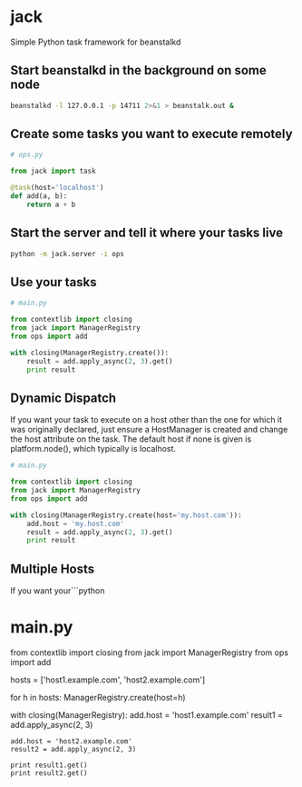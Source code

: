 # jack
Simple Python task framework for beanstalkd

## Start beanstalkd in the background on some node
```bash
beanstalkd -l 127.0.0.1 -p 14711 2>&1 > beanstalk.out &
```

## Create some tasks you want to execute remotely
```python
# ops.py

from jack import task

@task(host='localhost')
def add(a, b):
    return a + b
```

## Start the server and tell it where your tasks live
```bash
python -m jack.server -i ops
```

## Use your tasks
```python
# main.py

from contextlib import closing
from jack import ManagerRegistry
from ops import add

with closing(ManagerRegistry.create()):
    result = add.apply_async(2, 3).get()
    print result
```

## Dynamic Dispatch
If you want your task to execute on a host other
than the one for which it was originally declared,
just ensure a HostManager is created and change
the host attribute on the task. The default host
if none is given is platform.node(), which typically
is localhost.
```python
# main.py

from contextlib import closing
from jack import ManagerRegistry
from ops import add

with closing(ManagerRegistry.create(host='my.host.com')):
    add.host = 'my.host.com'
    result = add.apply_async(2, 3).get()
    print result
```

## Multiple Hosts
If you want your```python
# main.py

from contextlib import closing
from jack import ManagerRegistry
from ops import add

hosts = ['host1.example.com', 'host2.example.com']

for h in hosts:
    ManagerRegistry.create(host=h)

with closing(ManagerRegistry):
    add.host = 'host1.example.com'
    result1 = add.apply_async(2, 3)

    add.host = 'host2.example.com'
    result2 = add.apply_async(2, 3)

    print result1.get()
    print result2.get()
```
